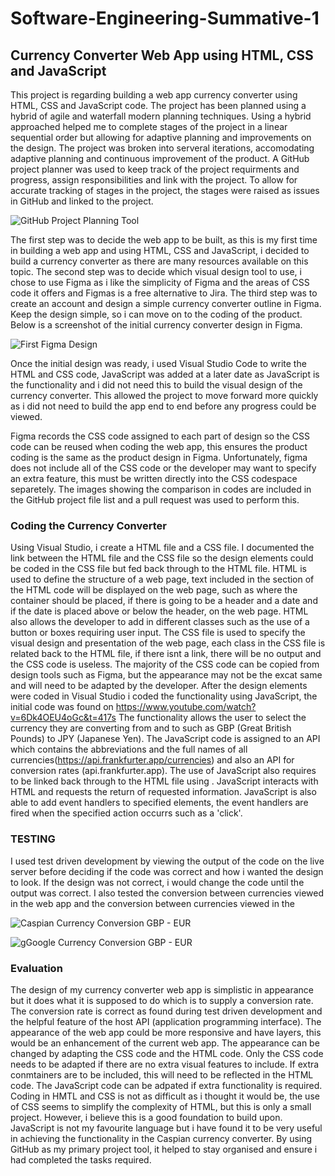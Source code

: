 # **Software-Engineering-Summative-1**

## **Currency Converter Web App using HTML, CSS and JavaScript**

This project is regarding building a web app currency converter using HTML, CSS and JavaScript code. 
The project has been planned using a hybrid of agile and waterfall modern planning techniques. Using a hybrid approached helped me to complete stages of the project in a linear sequential order but allowing for adaptive planning and improvements on the design.
The project was broken into serveral iterations, accomodating adaptive planning and continuous improvement of the product. A GitHub project planner was used to keep track of the project requirments and progress, assign responsibilities and link with the project.
To allow for accurate tracking of stages in the project, the stages were raised as issues in GitHub and linked to the project.


![GitHub Project Planning Tool](https://user-images.githubusercontent.com/91996898/213866503-cb385aa3-91e5-472d-8143-77793a8e45a2.JPG)

The first step was to decide the web app to be built, as this is my first time in building a web app and using HTML, CSS and JavaScript, i decided to build a currency converter as there are many resources available on this topic.
The second step was to decide which visual design tool to use, i chose to use Figma as i like the simplicity of Figma and the areas of CSS code it offers and Figmas is a free alternative to Jira.
The third step was to create an account and design a simple currency converter outline in Figma. Keep the design simple, so i can move on to the coding of the product. Below is a screenshot of the initial currency converter design in Figma.


![First Figma Design](https://user-images.githubusercontent.com/91996898/213887177-de915e21-35d5-4f1b-ab3c-957eed06a2de.JPG)

Once the initial design was ready, i used Visual Studio Code to write the HTML and CSS code, JavaScript was added at a later date as JavaScript is the functionality and i did not need this to build the visual design of the currency converter. This allowed the project to move forward more quickly as i did not need to build the app end to end before any progress could be viewed.

Figma records the CSS code assigned to each part of design so the CSS code can be reused when coding the web app, this ensures the product coding is the same as the product design in Figma. Unfortunately, figma does not include all of the CSS code or the developer may want to specify an extra feature, this must be written directly into the CSS codespace separetely. The images showing the comparison in codes are included in the GitHub project file list and a pull request was used to perform this. 

### Coding the Currency Converter
Using Visual Studio, i create a HTML file and a CSS file. I documented the link between the HTML file and the CSS file so the design elements could be coded in the CSS file but fed back through to the HTML file. HTML is used to define the structure of a web page, text included in the <body> section of the HTML code will be displayed on the web page, such as where the container should be placed, if there is going to be a header and a date and if the date is placed above or below the header, on the web page. HTML also allows the developer to add in different classes such as the use of a button or boxes requiring user input. 
The CSS file is used to specify the visual design and presentation of the web page, each class in the CSS file is related back to the HTML file, if there isnt a link, there will be no output and the CSS code is useless. The majority of the CSS code can be copied from design tools such as Figma, but the appearance may not be the excat same and will need to be adapted by the developer. After the design elements were coded in Visual Studio i coded the functionality using JavaScript, the initial code was found on https://www.youtube.com/watch?v=6Dk4OEU4oGc&t=417s
The functionality allows the user to select the currency they are converting from and to such as GBP (Great British Pounds) to JPY (Japanese Yen). The JavaScript code is assigned to an API which contains the abbreviations and the full names of all currencies(https://api.frankfurter.app/currencies) and also an API for conversion rates (api.frankfurter.app). The use of JavaScript also requires to be linked back through to the HTML file using <script src="index.js"></script>. JavaScript interacts with HTML and requests the return of requested information. JavaScript is also able to add event handlers to specified elements, the event handlers are fired when the specified action occurrs such as a 'click'. 


### TESTING
I used test driven development by viewing the output of the code on the live server before deciding if the code was correct and how i wanted the design to look. If the design was not correct, i would change the code until the output was correct. I also tested the conversion between currencies viewed in the web app and the conversion between currencies viewed in the

![Caspian Currency Conversion GBP - EUR](https://user-images.githubusercontent.com/91996898/213887962-25d60585-b4a3-45e8-8143-03753ec7b7ad.JPG)


![gGoogle Currency Conversion GBP - EUR](https://user-images.githubusercontent.com/91996898/213887978-d91d3091-26e1-403e-8455-9f51abdcc7f3.JPG)



### Evaluation
The design of my currency converter web app is simplistic in appearance but it does what it is supposed to do which is to supply a conversion rate. The conversion rate is correct as found during test driven development and the helpful feature of the host API (application programming interface). The appearance of the web app could be more responsive and have layers, this would be an enhancement of the current web app. The appearance can be changed by adapting the CSS code and the HTML code. Only the CSS code needs to be adapted if there are no extra visual features to include. If extra conmtainers are to be included, this will need to be reflected in the HTML code. The JavaScript code can be adpated if extra functionality is required.
Coding in HMTL and CSS is not as difficult as i thought it would be, the use of CSS seems to simplify the complexity of HTML, but this is only a small project. However, i believe this is a good foundation to build upon. JavaScript is not my favourite language but i have found it to be very useful in achieving the functionality in the Caspian currency converter.
By using GitHub as my primary project tool, it helped to stay organised and ensure i had completed the tasks required.

